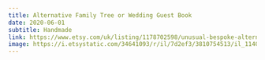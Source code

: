```yaml
---
title: Alternative Family Tree or Wedding Guest Book
date: 2020-06-01
subtitle: Handmade
link: https://www.etsy.com/uk/listing/1178702598/unusual-bespoke-alternative-fun-family
image: https://i.etsystatic.com/34641093/r/il/7d2ef3/3810754513/il_1140xN.3810754513_6y1j.jpg
---
```

